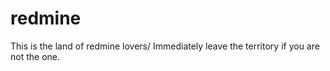 # redmine
This is the land of redmine lovers/ Immediately leave the territory if you are not the one.
